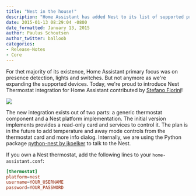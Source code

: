 ```yaml
---
title: "Nest in the house!"
description: "Home Assistant has added Nest to its list of supported products."
date: 2015-01-13 08:29:04 -0800
date_formatted: January 13, 2015
author: Paulus Schoutsen
author_twitter: balloob
categories:
- Release-Notes
- Core
---
```


For thet majority of its existence, Home Assistant primary focus was on presence detection, lights and switches. But not anymore as we're expanding the supported devices. Today, we're proud to introduce Nest Thermostat integration for Home Assistant contributed by [Stefano Fiorini](https://github.com/sfiorini)!

<p class='img'>
  <img src='/images/screenshots/nest-thermostat-card.png' />
</p>

The new integration exists out of two parts: a generic thermostat component and a Nest platform implementation. The initial version implements provides a read-only card and services to control it. The plan is in the future to add temperature and away mode controls from the thermostat card and more info dialog. Internally, we are using the Python package [python-nest by jkoelker](https://github.com/jkoelker/python-nest) to talk to the Nest.

If you own a Nest thermostat, add the following lines to your `home-assistant.conf`:

```conf
[thermostat]
platform=nest
username=YOUR_USERNAME
password=YOUR_PASSWORD
```

